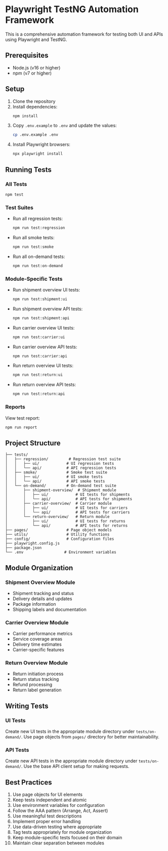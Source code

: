 # Playwright TestNG Automation Framework

This is a comprehensive automation framework for testing both UI and APIs using Playwright and TestNG.

## Prerequisites

- Node.js (v16 or higher)
- npm (v7 or higher)

## Setup

1. Clone the repository
2. Install dependencies:
   ```bash
   npm install
   ```
3. Copy `.env.example` to `.env` and update the values:
   ```bash
   cp .env.example .env
   ```
4. Install Playwright browsers:
   ```bash
   npx playwright install
   ```

## Running Tests

### All Tests
```bash
npm test
```

### Test Suites
- Run all regression tests:
  ```bash
  npm run test:regression
  ```
- Run all smoke tests:
  ```bash
  npm run test:smoke
  ```
- Run all on-demand tests:
  ```bash
  npm run test:on-demand
  ```

### Module-Specific Tests
- Run shipment overview UI tests:
  ```bash
  npm run test:shipment:ui
  ```
- Run shipment overview API tests:
  ```bash
  npm run test:shipment:api
  ```
- Run carrier overview UI tests:
  ```bash
  npm run test:carrier:ui
  ```
- Run carrier overview API tests:
  ```bash
  npm run test:carrier:api
  ```
- Run return overview UI tests:
  ```bash
  npm run test:return:ui
  ```
- Run return overview API tests:
  ```bash
  npm run test:return:api
  ```

### Reports
View test report:
```bash
npm run report
```

## Project Structure

```
├── tests/
│   ├── regression/         # Regression test suite
│   │   ├── ui/            # UI regression tests
│   │   └── api/           # API regression tests
│   ├── smoke/             # Smoke test suite
│   │   ├── ui/            # UI smoke tests
│   │   └── api/           # API smoke tests
│   └── on-demand/         # On-demand test suite
│       ├── shipment-overview/  # Shipment module
│       │   ├── ui/            # UI tests for shipments
│       │   └── api/           # API tests for shipments
│       ├── carrier-overview/  # Carrier module
│       │   ├── ui/            # UI tests for carriers
│       │   └── api/           # API tests for carriers
│       └── return-overview/   # Return module
│           ├── ui/            # UI tests for returns
│           └── api/           # API tests for returns
├── pages/                 # Page object models
├── utils/                 # Utility functions
├── config/                # Configuration files
├── playwright.config.js
├── package.json
└── .env                  # Environment variables
```

## Module Organization

### Shipment Overview Module
- Shipment tracking and status
- Delivery details and updates
- Package information
- Shipping labels and documentation

### Carrier Overview Module
- Carrier performance metrics
- Service coverage areas
- Delivery time estimates
- Carrier-specific features

### Return Overview Module
- Return initiation process
- Return status tracking
- Refund processing
- Return label generation

## Writing Tests

### UI Tests
Create new UI tests in the appropriate module directory under `tests/on-demand/`. Use page objects from `pages/` directory for better maintainability.

### API Tests
Create new API tests in the appropriate module directory under `tests/on-demand/`. Use the base API client setup for making requests.

## Best Practices

1. Use page objects for UI elements
2. Keep tests independent and atomic
3. Use environment variables for configuration
4. Follow the AAA pattern (Arrange, Act, Assert)
5. Use meaningful test descriptions
6. Implement proper error handling
7. Use data-driven testing where appropriate
8. Tag tests appropriately for module organization
9. Keep module-specific tests focused on their domain
10. Maintain clear separation between modules 